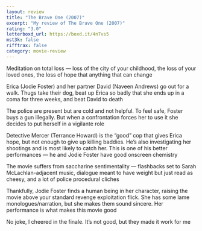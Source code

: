 ```yaml
---
layout: review
title: "The Brave One (2007)"
excerpt: "My review of The Brave One (2007)"
rating: "3.0"
letterboxd_url: https://boxd.it/4nTvs5
mst3k: false
rifftrax: false
category: movie-review
---
```


Meditation on total loss — loss of the city of your childhood, the loss of your loved ones, the loss of hope that anything that can change

Erica (Jodie Foster) and her partner David (Naveen Andrews) go out for a walk. Thugs take their dog, beat up Erica so badly that she ends up in a coma for three weeks, and beat David to death

The police are present but are cold and not helpful. To feel safe, Foster buys a gun illegally. But when a confrontation forces her to use it she decides to put herself in a vigilante role

Detective Mercer (Terrance Howard) is the “good” cop that gives Erica hope, but not enough to give up killing baddies. He’s also investigating her shootings and is most likely to catch her. This is one of his better performances — he and Jodie Foster have good onscreen chemistry

The movie suffers from saccharine sentimentality — flashbacks set to Sarah McLachlan-adjacent music, dialogue meant to have weight but just read as cheesy, and a lot of police procedural cliches

Thankfully, Jodie Foster finds a human being in her character, raising the movie above your standard revenge exploitation flick. She has some lame monologues/narration, but she makes them sound sincere. Her performance is what makes this movie good

No joke, I cheered in the finale. It’s not good, but they made it work for me
